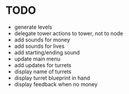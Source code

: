 # TODO

- generate levels
- delegate tower actions to tower, not to node
- add sounds for money
- add sounds for lives
- add starting/ending sound
- update main menu
- add updates for turrets
- display name of turrets
- display turret blueprint in hand
- display feedback when no money
